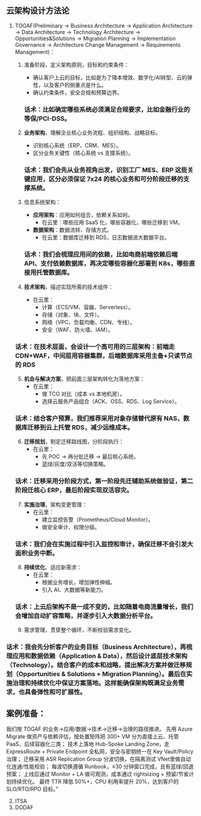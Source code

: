 ## 云架构设计方法论
1. TOGAF(Preliminary → Business Architecture → Application Architecture → Data Architecture → Technology Architecture → Opportunities&Solutions → Migration Planning → Implementation Governance → Architecture Change Management → Requirements Management)：
    1. 准备阶段，定义架构原则，目标和约束条件：
        - 确认客户上云的目标，比如是为了降本增效、数字化/AI转型、云的弹性，以及客户的侧重点是什么。
        - 确认约束条件，安全合规和预算边界。
        
        ### 话术：比如确定哪些系统必须满足合规要求，比如金融行业的等保/PCI-DSS。

    2. **业务架构**，理解企业核心业务流程、组织结构、战略目标。
        - 识别核心系统（ERP、CRM、MES）。
        - 区分业务关键性（核心系统 vs 支撑系统）。

       ### 话术：我们会先从业务视角出发，识别工厂 MES、ERP 这些关键应用，区分必须保证 7x24 的核心业务和可分阶段迁移的支撑系统。

    3. 信息系统架构：
        - **应用架构**：应用如何组合，依赖关系如何。
            - 在云里：哪些应用 SaaS 化，哪些容器化，哪些迁移到 VM。
        - **数据架构**：数据流转、存储方式。
            - 在云里：数据库迁移到 RDS，日志数据进大数据平台。
        
        ### 话术：我们会梳理应用间的依赖，比如电商前端依赖后端 API、支付依赖数据库，再决定哪些容器化部署到 K8s，哪些直接用托管数据库。

    4. **技术架构**，描述实现所需的技术组件：
        - 在云里：
            - 计算（ECS/VM、容器、Serverless）。
            - 存储（对象、块、文件）。
            - 网络（VPC、负载均衡、CDN、专线）。
            - 安全（WAF、防火墙、IAM）。
    
    ### 话术：在技术层面，会设计一个高可用的三层架构：前端走 CDN+WAF，中间层用容器集群，后端数据库采用主备+只读节点的 RDS

    5. **机会与解决方案**，把前面三层架构转化为落地方案：
        - 在云里：
            - 做 TCO 对比（成本 vs 本地机房）。
            - 选择云服务产品组合（ACK、OSS、RDS、Log Service）。
    
    ### 话术：结合客户预算，我们推荐采用对象存储替代原有 NAS，数据库迁移到云上托管 RDS，减少运维成本。

    6. **迁移规划**，制定迁移路线图，分阶段执行：
        - 在云里：
            - 先 POC → 再分批迁移 → 最后核心系统。
            - 蓝绿/灰度/双活等切换策略。
    
    ### 话术：迁移采用分阶段方式，第一阶段先迁辅助系统做验证，第二阶段迁核心 ERP，最后阶段实现双活容灾。

    7. **实施治理**，架构变更管理：
        - 在云里：
            - 建立监控告警（Prometheus/Cloud Monitor）。
            - 做安全审计、权限分级。
    
    ### 话术：我们会在实施过程中引入监控和审计，确保迁移不会引发大面积业务中断。

    8. **持续优化**、适应新需求：
        - 在云里：
            - 根据业务增长，增加弹性伸缩。
            - 引入 AI、大数据等新能力。

    ### 话术：上云后架构不是一成不变的，比如随着电商流量增长，我们会增加自动扩容策略，并逐步引入大数据分析平台。

    9. 需求管理，贯穿整个循环，不断校验需求变化。


### 话术：我会先分析客户的业务目标（Business Architecture），再梳理应用和数据依赖（Application & Data），然后设计底层技术架构（Technology）。结合客户的成本和战略，提出解决方案并做迁移规划（Opportunities & Solutions + Migration Planning）。最后在实施治理和持续优化中保证方案落地。这样能确保架构既满足业务需求，也具备弹性和可扩展性。

## 案例准备：
我们按 TOGAF 的业务→应用/数据→技术→迁移→治理的路径推进。
先用 Azure Migrate 做资产与依赖评估，按处置矩阵把 300+ VM 分为直接上云、托管 PaaS、后续容器化三类；
技术上落地 Hub-Spoke Landing Zone，走 ExpressRoute + Private Endpoint 全私网，安全与密钥统一在 Key Vault/Policy 治理；
迁移采用 ASR Replication Group 分波切换，在隔离测试 VNet里做自动化连通/性能校验；
每波切换遵循 Runbook，≤30 分钟窗口完成，且有蓝绿/回退预案；
上线后通过 Monitor + LA 做可观测，成本通过 rightsizing + 预留/节省计划持续优化。
最终 TTR 降低 50%+，CPU 利用率提升 20%，达到客户的 SLO/RTO/RPO 目标。”

2. ITSA
3. DODAF